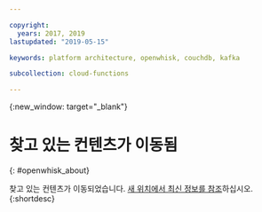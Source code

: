 ```yaml
---

copyright:
  years: 2017, 2019
lastupdated: "2019-05-15"

keywords: platform architecture, openwhisk, couchdb, kafka

subcollection: cloud-functions

---
```


{:new_window: target="_blank"}
# 찾고 있는 컨텐츠가 이동됨
{: #openwhisk_about}

찾고 있는 컨텐츠가 이동되었습니다. [새 위치에서 최신 정보를 참조](/docs/openwhisk?topic=cloud-functions-about)하십시오.
{:shortdesc}
